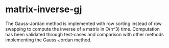 # matrix-inverse-gj
The Gauss-Jordan method is implemented with row sorting instead of row swapping to compute the inverse of a matrix in O(n^3) time. 
Computation has been validated through test-cases and comparison with other methods implementing the Gauss-Jordan method. 
